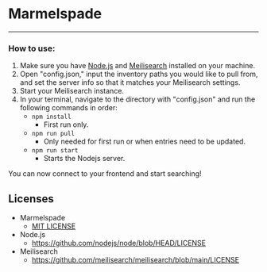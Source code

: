 # Marmelspade
---
### How to use:
1. Make sure you have [Node.js](https://nodejs.org/en/download) and [Meilisearch](https://www.meilisearch.com/docs/learn/self_hosted/getting_started_with_self_hosted_meilisearch) installed on your machine.
2. Open "config.json," input the inventory paths you would like to pull from, and set the server info so that it matches your Meilisearch settings.
3. Start your Meilisearch instance.
4. In your terminal, navigate to the directory with "config.json" and run the following commands in order:
    * `npm install`
      * First run only.
    * `npm run pull`
      * Only needed for first run or when entries need to be updated.
    * `npm run start`
      * Starts the Nodejs server.


You can now connect to your frontend and start searching!
## Licenses
* Marmelspade
  * [MIT LICENSE](https://github.com/armbahl/Marmelspade/blob/main/)
* Node.js
  * https://github.com/nodejs/node/blob/HEAD/LICENSE
* Meilisearch
  * https://github.com/meilisearch/meilisearch/blob/main/LICENSE